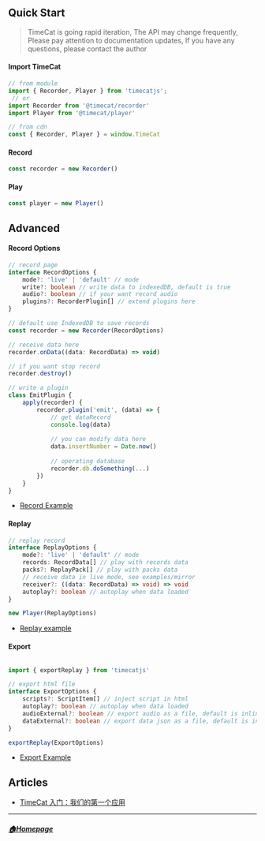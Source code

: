 ## Quick Start

> TimeCat is going rapid iteration, The API may change frequently, Please pay attention to documentation updates, If you have any questions, please contact the author

#### Import TimeCat
```ts
// from module
import { Recorder, Player } from 'timecatjs';
 // or
import Recorder from '@timecat/recorder'
import Player from '@timecat/player'

// from cdn
const { Recorder, Player } = window.TimeCat
```

#### Record

```ts
const recorder = new Recorder()
```
#### Play

```ts
const player = new Player()
```

## Advanced

#### Record Options
```ts
// record page
interface RecordOptions {
    mode?: 'live' | 'default' // mode
    write?: boolean // write data to indexedDB, default is true
    audio?: boolean // if your want record audio
    plugins?: RecorderPlugin[] // extend plugins here
}

// default use IndexedDB to save records
const recorder = new Recorder(RecordOptions)

// receive data here
recorder.onData((data: RecordData) => void)

// if you want stop record
recorder.destroy()

// write a plugin 
class EmitPlugin {
    apply(recorder) {
        recorder.plugin('emit', (data) => {
            // get dataRecord
            console.log(data)
            
            // you can modify data here
            data.insertNumber = Date.now()
            
            // operating database
            recorder.db.doSomething(...)
        })
    }
}
```
- [Record Example](https://github.com/oct16/TimeCat/blob/master/examples/todo.html#L257-L275) 

#### Replay

```ts
// replay record
interface ReplayOptions {
    mode?: 'live' | 'default' // mode
    records: RecordData[] // play with records data
    packs?: ReplayPack[] // play with packs data
    // receive data in live mode, see examples/mirror
    receiver?: ((data: RecordData) => void) => void
    autoplay?: boolean // autoplay when data loaded
}

new Player(ReplayOptions)
```
- [Replay example](https://github.com/oct16/TimeCat/blob/master/examples/replay.html#L1-L29)


#### Export
```ts

import { exportReplay } from 'timecatjs'

// export html file
interface ExportOptions {
    scripts?: ScriptItem[] // inject script in html
    autoplay?: boolean // autoplay when data loaded
    audioExternal?: boolean // export audio as a file, default is inline
    dataExternal?: boolean // export data json as a file, default is inline
}

exportReplay(ExportOptions)
```
- [Export Example](https://github.com/oct16/TimeCat/blob/5172352a6494c1182e83452605677796e0fe0f46/packages/player/src/keyboard.ts#L96-L154)


## Articles
 - [TimeCat 入门：我们的第一个应用](articles/record-and-replay.md)

---
##### [🏠Homepage](../README.md) 
